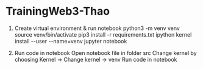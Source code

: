 # TrainingWeb3-Thao
1. Create virtual environment & run notebook
python3 -m venv venv
source venv/bin/activate
pip3 install -r requirements.txt
ipython kernel install --user --name=venv
jupyter notebook 

2. Run code in notebook
Open notebook file in folder src
Change kernel by choosing Kernel -> Change kernel -> venv
Run code in notebook
